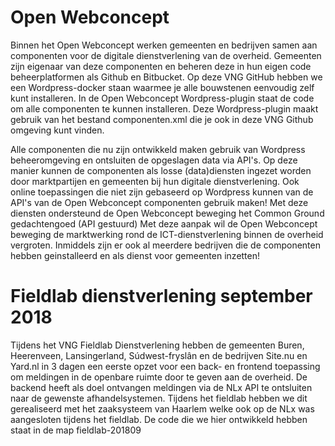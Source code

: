 # Open Webconcept
Binnen het Open Webconcept werken gemeenten en bedrijven samen aan componenten voor de digitale dienstverlening van de overheid.
Gemeenten zijn eigenaar van deze componenten en beheren deze in hun eigen code beheerplatformen als Github en Bitbucket.
Op deze VNG GitHub hebben we een Wordpress-docker staan waarmee je alle bouwstenen eenvoudig zelf kunt installeren.
In de Open Webconcept Wordpress-plugin staat de code om alle componenten te kunnen installeren. Deze Wordpress-plugin maakt gebruik van het bestand componenten.xml die je ook in deze VNG Github omgeving kunt vinden. 

Alle componenten die nu zijn ontwikkeld maken gebruik van Wordpress beheeromgeving en ontsluiten de opgeslagen data via API's. Op deze manier kunnen de componenten als losse (data)diensten ingezet worden door marktpartijen en gemeenten bij hun digitale dienstverlening.
Ook online toepassingen die niet zijn gebaseerd op Wordpress kunnen van de API's van de Open Webconcept componenten gebruik maken!
Met deze diensten ondersteund de Open Webconcept beweging het Common Ground gedachtengoed (API gestuurd)
Met deze aanpak wil de Open Webconcept beweging de marktwerking rond de ICT-dienstverlening binnen de overheid vergroten. Inmiddels zijn er ook al meerdere bedrijven die de componenten hebben geinstalleerd en als dienst voor gemeenten inzetten!


# Fieldlab dienstverlening september 2018
Tijdens het VNG Fieldlab Dienstverlening hebben de gemeenten Buren, Heerenveen, Lansingerland, Súdwest-fryslân en de bedrijven Site.nu en Yard.nl in 3 dagen een eerste opzet voor een back- en frontend toepassing om meldingen in de openbare ruimte door te geven aan de overheid. De backend heeft als doel ontvangen meldingen via de NLx API te ontsluiten naar de gewenste afhandelsystemen. Tijdens het fieldlab hebben we dit gerealiseerd met het zaaksysteem van Haarlem welke ook op de NLx was aangesloten tijdens het fieldlab.
De code die we hier ontwikkeld hebben staat in de map fieldlab-201809

 
